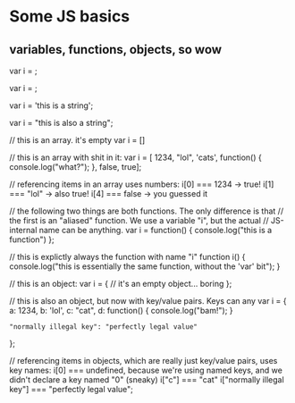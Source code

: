 # Some JS basics

## variables, functions, objects, so wow

var i = <some boolean>;

var i = <some number>;

var i = 'this is a string';

var i = "this is also a string";

// this is an array. it's empty
var i = []

// this is an array with shit in it:
var i = [ 1234, "lol", 'cats', function() { console.log("what?"); }, false, true];

// referencing items in an array uses numbers:
i[0] === 1234 -> true!
i[1] === "lol" -> also true!
i[4] === false -> you guessed it

// the following two things are both functions. The only difference is that
// the first is an "aliased" function. We use a variable "i", but the actual
// JS-internal name can be anything.
var i = function() {
  console.log("this is a function")
};

// this is explictly always the function with name "i"
function i() {
	console.log("this is essentially the same function, without the 'var' bit");
}

// this is an object:
var i = {
	// it's an empty object... boring
};

// this is also an object, but now with key/value pairs. Keys can any
var i = {
	a: 1234,
	b: 'lol',
	c: "cat",
	d: function() {
      console.log("bam!");
	}

	"normally illegal key": "perfectly legal value"
};

// referencing items in objects, which are really just key/value pairs, uses key names:
i[0] === undefined, because we're using named keys, and we didn't declare a key named "0" (sneaky)
i["c"] === "cat"
i["normally illegal key"] === "perfectly legal value";
